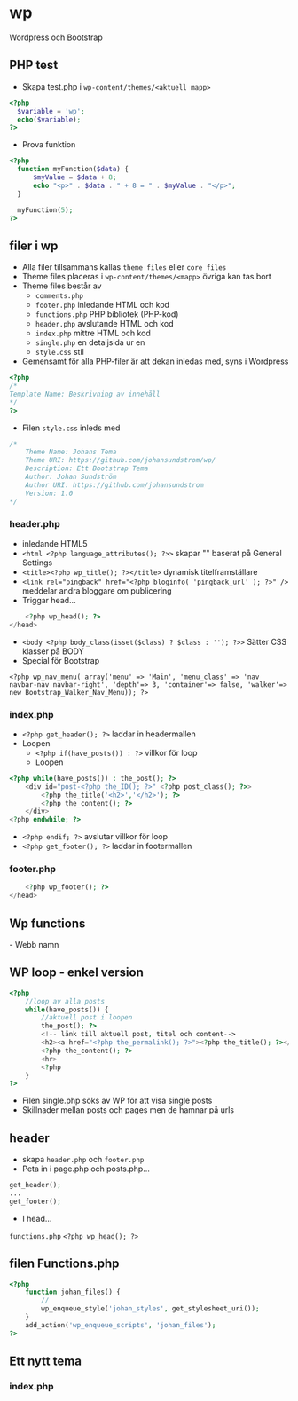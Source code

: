 # wp
Wordpress och Bootstrap

## PHP test
* Skapa test.php i ```wp-content/themes/<aktuell mapp>```
```php
<?php 
  $variable = 'wp';
  echo($variable);
?>
```
* Prova funktion
```php
<?php 
  function myFunction($data) {
      $myValue = $data + 8;
      echo "<p>" . $data . " + 8 = " . $myValue . "</p>";
  }

  myFunction(5);
?>
```

## filer i wp
* Alla filer tillsammans kallas ```theme files``` eller ```core files```
* Theme files placeras i ```wp-content/themes/<mapp>``` övriga kan tas bort
* Theme files består av
  * ```comments.php``` 
  * ```footer.php``` inledande HTML och kod
  * ```functions.php``` PHP bibliotek (PHP-kod)
  * ```header.php``` avslutande HTML och kod
  * ```index.php``` mittre HTML och kod
  * ```single.php``` en detaljsida ur en 
  * ```style.css``` stil
* Gemensamt för alla PHP-filer är att dekan inledas med, syns i Wordpress
```php
<?php
/*
Template Name: Beskrivning av innehåll
*/
?>
```
* Filen ```style.css``` inleds med 
```css
/*
    Theme Name: Johans Tema
    Theme URI: https://github.com/johansundstrom/wp/
    Description: Ett Bootstrap Tema
    Author: Johan Sundström
    Author URI: https://github.com/johansundstrom
    Version: 1.0
*/
```

### header.php
* inledande HTML5
* ```<html <?php language_attributes(); ?>>``` skapar "<html lang="sv-SE">" baserat på General Settings
* ```<title><?php wp_title(); ?></title>``` dynamisk titelframställare
* ```<link rel="pingback" href="<?php bloginfo( 'pingback_url' ); ?>" />``` meddelar andra bloggare om publicering 
* Triggar head... 
```php
    <?php wp_head(); ?>
</head>
```
* ```<body <?php body_class(isset($class) ? $class : ''); ?>>``` Sätter CSS klasser på BODY
* Special för Bootstrap
```
<?php wp_nav_menu( array('menu' => 'Main', 'menu_class' => 'nav navbar-nav navbar-right', 'depth'=> 3, 'container'=> false, 'walker'=> new Bootstrap_Walker_Nav_Menu)); ?>
```

### index.php
* ```<?php get_header(); ?>``` laddar in headermallen
* Loopen
  * ```<?php if(have_posts()) : ?>``` villkor för loop
  * Loopen
```php
<?php while(have_posts()) : the_post(); ?>
    <div id="post-<?php the_ID(); ?>" <?php post_class(); ?>>
        <?php the_title('<h2>','</h2>'); ?>
        <?php the_content(); ?>
    </div>
<?php endwhile; ?>
```
  * ```<?php endif; ?>``` avslutar villkor för loop
* ```<?php get_footer(); ?>``` laddar in footermallen

### footer.php
```php
    <?php wp_footer(); ?>
</head>
```

## Wp functions
<?php bloginfo('name'); ?> - Webb namn


## WP loop - enkel version

```php
<?php
    //loop av alla posts
    while(have_posts()) {
        //aktuell post i loopen
        the_post(); ?>
        <!-- länk till aktuell post, titel och content-->
        <h2><a href="<?php the_permalink(); ?>"><?php the_title(); ?></a></h2>
        <?php the_content(); ?>
        <hr>
        <?php
    }
?>
```
* Filen single.php söks av WP för att visa single posts
* Skillnader mellan posts och pages men de hamnar på urls

## header
* skapa ```header.php``` och ```footer.php```
* Peta in i page.php och posts.php...
```php
get_header();
...
get_footer();
``` 


* I head...

```functions.php```
```<?php wp_head(); ?>```


## filen Functions.php

```php
<?php 
    function johan_files() {
        //
        wp_enqueue_style('johan_styles', get_stylesheet_uri());
    }
    add_action('wp_enqueue_scripts', 'johan_files');
?>
```

## Ett nytt tema
### index.php
```php

```